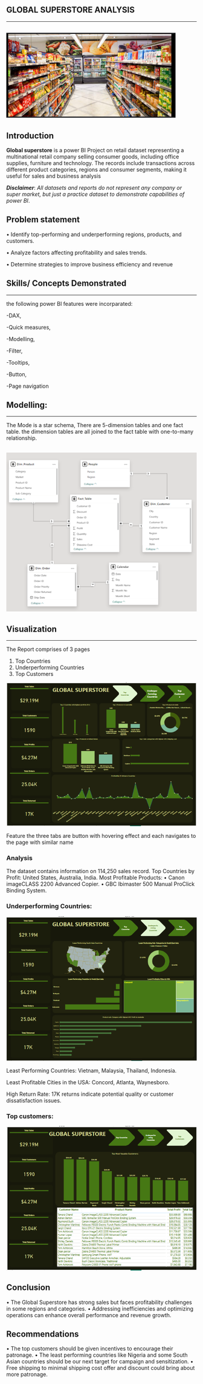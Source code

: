 ## GLOBAL SUPERSTORE ANALYSIS
---

![](https://github.com/Esther-git87/Capstone-project/blob/main/Global%20superstore%20image.png)
---

## Introduction


**Global superstore** is a power BI Project on retail dataset representing a multinational retail company selling consumer goods, including office supplies, furniture and technology. The records include transactions across different product categories, regions and consumer segments, making it useful for sales and business analysis

**_Disclaimer_**: _All datasets and reports do not represent any company or super market, but just a practice dataset to demonstrate capabilities of power BI_.

## Problem statement

•	Identify top-performing and underperforming regions, products, and customers.

•	Analyze factors affecting profitability and sales trends.

•	Determine strategies to improve business efficiency and revenue



## Skills/ Concepts Demonstrated
---


the following power BI features were incorparated:

-DAX,

-Quick measures,

-Modelling,

-Filter,

-Tooltips,

-Button,

-Page navigation


## Modelling:
---

The Mode is a star schema,
There are 5-dimension tables and one fact table. the dimension tables are all joined to the fact table with one-to-many relationship.

![](https://github.com/Esther-git87/Capstone-project/blob/main/Global%20superstore%20data%20modelling.png)
---


## Visualization
---

The Report comprises of 3 pages
1. Top Countries
2. Underperforming Countries
3. Top Customers


![](https://github.com/Esther-git87/Capstone-project/blob/main/Global%20pg%201.png)

Feature
the three tabs are button with hovering effect and each navigates to the page with similar name


### Analysis



The dataset contains information on 114,250 sales record.
Top Countries by Profit: United States, Australia, India.
Most Profitable Products:
•	 Canon imageCLASS 2200 Advanced Copier.
•	GBC Ibimaster 500 Manual ProClick Binding System.


### Underperforming Countries:


![](https://github.com/Esther-git87/Capstone-project/blob/main/global%20pg%202.png)

Least Performing Countries: Vietnam, Malaysia, Thailand, Indonesia.

Least Profitable Cities in the USA: Concord, Atlanta, Waynesboro.

High Return Rate: 17K returns indicate potential quality or customer dissatisfaction issues.


### Top customers:

![](https://github.com/Esther-git87/Capstone-project/blob/main/Global%20pg%203.png)



## Conclusion


•	The Global Superstore has strong sales but faces profitability challenges in some regions and categories.
•	Addressing inefficiencies and optimizing operations can enhance overall performance and revenue growth.

## Recommendations


•	The top customers should be given incentives to encourage their patronage.
•	The least performing countries like Nigeria and some South Asian countries should be our next target for campaign and sensitization.
•	Free shipping to minimal shipping cost offer and discount could bring about more patronage. 


